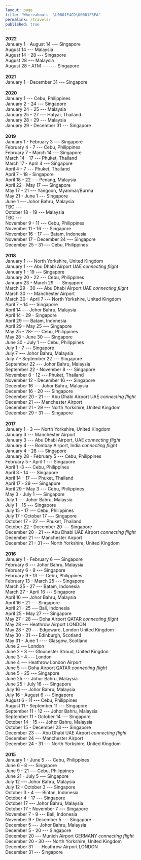```yaml
---
layout: page
title: "Whereabouts  \U0001F4CD\U0001F5FA️"
permalink: /travels/
published: true
---
```


**2022**
<br>
January 1 - August 14 --- Singapore
<br>
August 14 --- Malaysia
<br>
August 14 - 28 --- Singapore
<br>
August 28 --- Malaysia
<br>
August 28 - ATM ------- Singapore
<br>
<br>
**2021**
<br>
January 1 - December 31 --- Singapore
<br>
<br>
**2020**
<br>
January 1 --- Cebu, Philippines
<br>
January 2 - 24 --- Singapore
<br>
January 24 - 25 --- Malaysia
<br>
January 25 - 27 --- Hatyai, Thailand
<br>
January 28 - 29 --- Malaysia
<br>
January 29 - December 31 --- Singapore
<br>
<br>
**2019**
<br>
January 1 - February 3 --- Singapore
<br>
February 4 - 7 --- Cebu, Philippines
<br>
February 7 - March 14 --- Singapore
<br>
March 14 - 17 --- Phuket, Thailand
<br>
March 17 - April 4 --- Singapore
<br>
April 4 - 7 --- Phuket, Thailand
<br>
April 7 - 18 - Singapore
<br>
April 18 - 22 --- Penang, Malaysia
<br>
April 22 - May 17 --- Singapore
<br>
May 17 - 21 --- Yangoon, Myanmar/Burma
<br>
May 21 - June 1 --- Singapore
<br>
June 1 --- Johor Bahru, Malaysia
<br>
TBC ---
<br>
October 18 - 19 --- Malaysia
<br>
TBC ---
<br>
November 9 - 11 --- Cebu, Philippines
<br>
November 11 - 16 --- Singapore
<br>
November 16 - 17 --- Batam, Indonesia
<br>
November 17 - December 24 --- Singapore
<br>
December 25 - 31 --- Cebu, Philippines
<br>
<br>
**2018**
<br>
January 1 --- North Yorkshire, United Kingdom
<br>
January 1 --- Abu Dhabi Airport UAE *connecting flight*
<br>
January 1 - 19 --- Singapore
<br>
January 20 - 22 --- Cebu, Philippines
<br>
January 23 - March 29 --- Singapore
<br>
March 29 - 30 --- Abu Dhabi Airport UAE *connecting flight*
<br>
March 30 --- Manchester Airport
<br>
March 30 - April 7 --- North Yorkshire, United Kingdom
<br>
April 7 - 14 --- Singapore
<br>
April 14 --- Johor Bahru, Malaysia
<br>
April 14 - 29 - Singapore
<br>
April 29 --- Batam, Indonesia
<br>
April 29 - May 25 --- Singapore
<br>
May 25 - 28- --- Cebu, Philippines
<br>
May 28 - June 30 --- Singapore
<br>
June 30 - July 1 --- Cebu, Philippines
<br>
July 1 - 7 --- Singapore
<br>
July 7 --- Johor Bahru, Malaysia
<br>
July 7 - September 22 --- Singapore
<br>
September 22 --- Johor Bahru, Malaysia
<br>
September 22 - November 8 --- Singapore
<br>
November 8 - 12 --- Phuket, Thailand
<br>
November 12 - December 16 --- Singapore
<br>
December 16 --- Johor Bahru, Malaysia
<br>
December 16 - 20 --- Singapore
<br>
December 20 - 21 --- Abu Dhabi Airport UAE *connecting flight*
<br>
December 21 --- Manchester Airport
<br>
December 21 - 29 --- North Yorkshire, United Kingdom
<br>
December 29 - 31 --- Singapore
<br>
<br>
**2017**
<br>
January 1 - 3 --- North Yorkshire, United Kingdom
<br>
January 3 --- Manchester Airport
<br>
January 3 --- Abu Dhabi Airport, UAE *connecting flight*
<br>
January 4 --- Bombay Airport, India *connecting flight*
<br>
January 4 - 28 --- Singapore
<br>
January 28 - February 5 --- Cebu, Philippines
<br>
February 5 - April 1 --- Singapore
<br>
April 1 -3 --- Cebu, Philippines
<br>
April 3 - 14 --- Singapore
<br>
April 14 - 17 --- Phuket, Thailand
<br>
April 17 - 29 --- Singapore
<br>
April 29 - May 3 --- Cebu, Philippines
<br>
May 3 - July 1 --- Singapore
<br>
July 1 --- Johor Bahru, Malaysia
<br>
July 1 - 15 --- Singapore
<br>
July 15 - 17 --- Cebu, Philippines
<br>
July 17 - October 17 --- Singapore
<br>
October 17 - 22 --- Phuket, Thailand
<br>
October 22 - December 20 --- Singapore
<br>
December 20 - 21 --- Abu Dhabi UAE Airport *connecting flight*
<br>
December 21 --- Manchester Airport
<br>
December 21 - 31 --- North Yorkshire, United Kingdom
<br>
<br>
**2016**
<br>
January 1 - February 6 --- Singapore
<br>
February 6 --- Johor Bahru, Malaysia
<br>
February 6 - 9 --- Singapore
<br>
February 9 - 13 --- Cebu, Philippines
<br>
February 13 - March 25 --- Singapore
<br>
March 25 - 27 --- Batam, Indonesia
<br>
March 27 - April 16 --- Singapore
<br>
April 16 --- Johor Bahru, Malaysia
<br>
April 16 - 21 --- Singapore
<br>
April 21 - 25 --- Bali, Indonesia
<br>
April 25 - May 27 --- Singapore
<br>
May 27 - 28 --- Doha Airport QATAR *connecting flight*
<br>
May 28 --- Heathrow Airport LONDON
<br>
May 28 - 29 --- Edgeware, London United Kingdom
<br>
May 30 - 31 --- Edinburgh, Scotland
<br>
May 31 - June 1 ---- Glasgow, Scotland
<br>
June 2 --- London
<br>
June 2 - 3 --- Gloucester Stroud, United Kingdon
<br>
June 3 - 4 --- London
<br>
June 4 --- Heathrow London Airport
<br>
June 5 --- Doha Airport QATAR *connecting flight*
<br>
June 5 - 25 --- Singapore
<br>
June 25 --- Johor Bahru, Malaysia
<br>
June 25 - July 16 --- Singapore
<br>
July 16 --- Johor Bahru, Malaysia
<br>
July 16 - August 6 --- Singapore
<br>
August 6 - 11 --- Cebu, Philippines
<br>
August 11 - September 11 --- Singapore
<br>
September 11 - 12 --- Johor Bahru, Malaysia
<br>
September 11 - October 14 --- Singapore
<br>
October 14 - 15 --- Johor Bahru, Malaysia
<br>
October 15 - December 23 --- Singapore
<br>
December 23 --- Abu Dhabi UAE Airport *connecting flight*
<br>
December 24 --- Manchester Airport
<br>
December 24 - 31 --- North Yorkshire, United Kingdom
<br>
<br>
**2015**
<br>
January 1 - June 5 --- Cebu, Philippines
<br>
June 6 - 8 --- Singapore
<br>
June 9 - 21 --- Cebu, Philippines
<br>
June 21 - July 5 --- Singapore
<br>
July 12 --- Johor Bahru, Malaysia
<br>
July 12 - October 3 --- Singapore
<br>
October 3 - 4 --- Bintan, Indonesia
<br>
October 4 - 17 --- Singapore
<br>
October 17 --- Johor Bahru, Malaysia
<br>
October 17 - November 7 --- Singapore
<br>
November 7 - 9 --- Bali, Indonesia
<br>
November 9 - December 5 --- Singapore
<br>
December 5 --- Johor Bahru, Malaysia
<br>
December 5 - 20 --- Singapore
<br>
December 20 --- Munich Airport GERMANY *connecting flight*
<br>
December 20 - 30 --- North Yorkshire, United Kingdom
<br>
December 31 --- Heathrow Airport LONDON
<br>
December 31 --- Singapore





